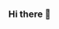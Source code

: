 ### Hi there 👋

<!--
**sameer-bot1/sameer-bot1** is a ✨ _special_ ✨ repository because its `README.md` (this file) appears on your GitHub profile.

Here are some ideas to get you started:

<h1 align="center">Hi 👋, I'm Sameer Bhardiya</h1>
<h3 align="center">I have pursued my graduation(B.Tech) in Computer Science and Engineering from <a href="https://www.ggu.ac.in/">Guru Ghasidas Vishwavidyalaya, Bilaspur</a>.</h3>

<p align="left"> <img src="https://komarev.com/ghpvc/?username=sameer-bot1&label=Profile%20views&color=0e75b6&style=flat" alt="sameer-bot1" /> </p>


- 🔭 I’m Currently *Full Stack Developer*

- 🌱 I’m currently learning *MERN Stack*

- 👯 I’m looking to collaborate on *Web-app projects*

- 🤝 I’m looking for help with *high potential projects which can positively impact people.*

- 👨‍💻 All of my projects are available at [https://github.com/sameer-bot1]

- 📫 How to reach me *sameerbhardiya@gmail.com*

- 📄 Know about my experiences <a href = "https://drive.google.com/file/d/13VDfn3NpmW4p0mdWadNVokOY1bMibVn-/view?usp=sharing">My Resume</a>

<h3 align="left">Connect with me:</h3>
<p align="left">
</p>

<h3 align="left">Languages and Tools:</h3>
<p align="left"> <a href="https://www.cprogramming.com/" target="_blank" rel="noreferrer"> <img src="https://raw.githubusercontent.com/devicons/devicon/master/icons/c/c-original.svg" alt="c" width="40" height="40"/> </a> <a href="https://www.chartjs.org" target="_blank" rel="noreferrer"> <img src="https://www.chartjs.org/media/logo-title.svg" alt="chartjs" width="40" height="40"/> </a> <a href="https://www.w3schools.com/cpp/" target="_blank" rel="noreferrer"> <img src="https://raw.githubusercontent.com/devicons/devicon/master/icons/cplusplus/cplusplus-original.svg" alt="cplusplus" width="40" height="40"/> </a> <a href="https://www.w3schools.com/css/" target="_blank" rel="noreferrer"> <img src="https://raw.githubusercontent.com/devicons/devicon/master/icons/css3/css3-original-wordmark.svg" alt="css3" width="40" height="40"/> </a> <a href="https://expressjs.com" target="_blank" rel="noreferrer"> <img src="https://raw.githubusercontent.com/devicons/devicon/master/icons/express/express-original-wordmark.svg" alt="express" width="40" height="40"/> </a> <a href="https://www.w3.org/html/" target="_blank" rel="noreferrer"> <img src="https://raw.githubusercontent.com/devicons/devicon/master/icons/html5/html5-original-wordmark.svg" alt="html5" width="40" height="40"/> </a> <a href="https://developer.mozilla.org/en-US/docs/Web/JavaScript" target="_blank" rel="noreferrer"> <img src="https://raw.githubusercontent.com/devicons/devicon/master/icons/javascript/javascript-original.svg" alt="javascript" width="40" height="40"/> </a> <a href="https://www.mongodb.com/" target="_blank" rel="noreferrer"> <img src="https://raw.githubusercontent.com/devicons/devicon/master/icons/mongodb/mongodb-original-wordmark.svg" alt="mongodb" width="40" height="40"/> </a> <a href="https://www.mysql.com/" target="_blank" rel="noreferrer"> <img src="https://raw.githubusercontent.com/devicons/devicon/master/icons/mysql/mysql-original-wordmark.svg" alt="mysql" width="40" height="40"/> </a> <a href="https://nodejs.org" target="_blank" rel="noreferrer"> <img src="https://raw.githubusercontent.com/devicons/devicon/master/icons/nodejs/nodejs-original-wordmark.svg" alt="nodejs" width="40" height="40"/> </a> <a href="https://postman.com" target="_blank" rel="noreferrer"> <img src="https://www.vectorlogo.zone/logos/getpostman/getpostman-icon.svg" alt="postman" width="40" height="40"/> </a> <a href="https://reactjs.org/" target="_blank" rel="noreferrer"> <img src="https://raw.githubusercontent.com/devicons/devicon/master/icons/react/react-original-wordmark.svg" alt="react" width="40" height="40"/> </a> </p>

<p><img align="left" src="https://github-readme-stats.vercel.app/api/top-langs?username=sameer-bot1&show_icons=true&locale=en&layout=compact" alt="sameer-bot1" /></p>

<p>&nbsp;<img align="center" src="https://github-readme-stats.vercel.app/api?username=sameer-bot1&show_icons=true&locale=en" alt="sameer-bot1" /></p>
